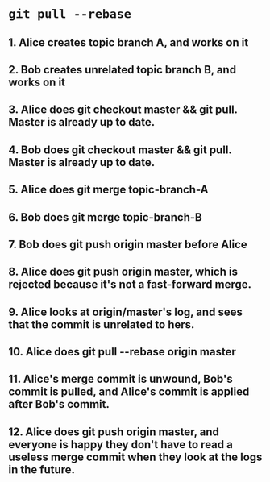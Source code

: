 # `git pull --rebase`

## 1. Alice creates topic branch A, and works on it

## 2. Bob creates unrelated topic branch B, and works on it

## 3. Alice does git checkout master && git pull. Master is already up to date.

## 4. Bob does git checkout master && git pull. Master is already up to date.

## 5. Alice does git merge topic-branch-A

## 6. Bob does git merge topic-branch-B

## 7. Bob does git push origin master before Alice

## 8. Alice does git push origin master, which is rejected because it's not a fast-forward merge.

## 9. Alice looks at origin/master's log, and sees that the commit is unrelated to hers.

## 10. Alice does git pull --rebase origin master

## 11. Alice's merge commit is unwound, Bob's commit is pulled, and Alice's commit is applied after Bob's commit.

## 12. Alice does git push origin master, and everyone is happy they don't have to read a useless merge commit when they look at the logs in the future.
